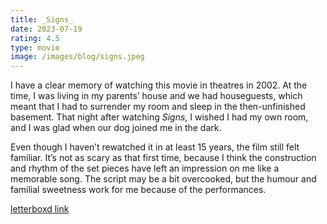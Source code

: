 ```yaml
---
title: _Signs_
date: 2023-07-19
rating: 4.5
type: movie
image: /images/blog/signs.jpeg
---
```


I have a clear memory of watching this movie in theatres in 2002. At the time, I was living in my parents’ house and we had houseguests, which meant that I had to surrender my room and sleep in the then-unfinished basement. That night after watching _Signs_, I wished I had my own room, and I was glad when our dog joined me in the dark.

Even though I haven’t rewatched it in at least 15 years, the film still felt familiar. It’s not as scary as that first time, because I think the construction and rhythm of the set pieces have left an impression on me like a memorable song. The script may be a bit overcooked, but the humour and familial sweetness work for me because of the performances.

[letterboxd link][1]

[1]:	https://letterboxd.com/film/signs/